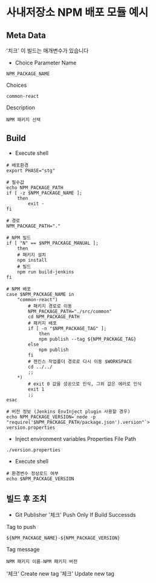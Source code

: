 # 사내저장소 NPM 배포 모듈 예시

## Meta Data

'치크' 이 빌드는 매개변수가 있습니다

- Choice Parameter
  Name

```
NPM_PACKAGE_NAME
```

Choices

```
common-react
```

Description

```
NPM 패키지 선택
```

## Build

- Execute shell

```
# 배포환경
export PHASE="stg"

# 필수값
echo NPM_PACKAGE_PATH
if [ -z $NPM_PACKAGE_NAME ];
    then
        exit -
fi

# 경로
NPM_PACKAGE_PATH="."

# NPM 빌드
if [ "N" == $NPM_PACKAGE_MANUAL ];
    then
    # 패키지 설치
    npm install
    # 빌드
    npm run build-jenkins
fi

# NPM 배포
case $NPM_PACKAGE_NAME in
    "common-react")
        # 패키지 경로로 이동
        NPM_PACKAGE_PATH="./src/common"
        cd NPM_PACKAGE_PATH
        # 패키지 배포
        if [ -n "$NPM_PACKAGE_TAG" ];
            then
            npm publish --tag ${NPM_PACKAGE_TAG}
        else
            npm publish
        fi
        # 젠킨스 작업폴더 경로로 다시 이동 $WORKSPACE
        cd ../../
        ;;
    *)
        # exit 0 값을 성공으로 인식, 그외 값은 에러로 인식
        exit 1
        ;;
esac

# 버전 정보 (Jenkins EnvInject plugin 사용할 경우)
echo NPM_PACKAGE_VERSION=`node -p "require('$NPM_PACKAGE_PATH/package.json').version"`> version.properties

```

- Inject environment variables
  Properties File Path

```
./version.properties
```

- Execute shell

```
# 환경변수 정상로드 여부
echo $NPM_PACKAGE_VERSION
```

## 빌드 후 조치

- Git Publisher
  '체크' Push Only If Build Successds

Tag to push

```
${NPM_PACKAGE_NAME}-${NPM_PACKAGE_VERSION}
```

Tag message

```
NPM 패키지 이름-NPM 패키지 버전
```

'체크' Create new tag
'체크' Update new tag
